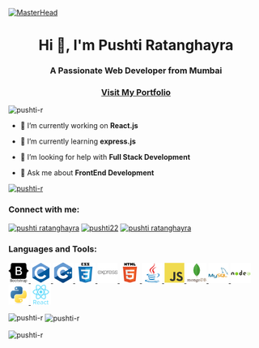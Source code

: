 [![MasterHead](https://r7q6w9z6.rocketcdn.me/career/wp-content/uploads/2020/03/full-stack-development.gif)](https://pushti-r.io)
<h1 align="center">Hi 👋, I'm Pushti Ratanghayra</h1>
<h3 align="center">A Passionate Web Developer from Mumbai</h3>
<h3 align="center"> <a href="https://pushti-portfolio.netlify.app/" > Visit My Portfolio</a></h3>

<p align="left"> <img src="https://komarev.com/ghpvc/?username=pushti-r&label=Profile%20views&color=0e75b6&style=flat" alt="pushti-r" /> </p>

- 🔭 I’m currently working on **React.js**

- 🌱 I’m currently learning **express.js**

- 🤝 I’m looking for help with **Full Stack Development**

- 💬 Ask me about **FrontEnd Development**

<p align="left"> <a href="https://github.com/ryo-ma/github-profile-trophy"><img margin-left = "10px" src="https://github-profile-trophy.vercel.app/?username=pushti-r" alt="pushti-r" /></a> </p>


<h3 align="left">Connect with me:</h3>
<p align="left">
<a href="https://www.linkedin.com/in/pushti-ratanghayra/" target="_blank"><img align="center" src="https://raw.githubusercontent.com/rahuldkjain/github-profile-readme-generator/master/src/images/icons/Social/linked-in-alt.svg" alt="pushti ratanghayra" height="30" width="40" /></a>
<a href="https://www.codechef.com/users/pushti22" target="_blank"><img align="center" src="https://cdn.jsdelivr.net/npm/simple-icons@3.1.0/icons/codechef.svg" alt="pushti22" height="30" width="40" /></a>
<a href="https://www.hackerrank.com/pushti ratanghayra" target="_blank"><img align="center" src="https://raw.githubusercontent.com/rahuldkjain/github-profile-readme-generator/master/src/images/icons/Social/hackerrank.svg" alt="pushti ratanghayra" height="30" width="40" /></a>
</p>

<h3 align="left">Languages and Tools:</h3>
<p align="left"> <a href="https://getbootstrap.com" target="_blank" rel="noreferrer"> <img src="https://raw.githubusercontent.com/devicons/devicon/master/icons/bootstrap/bootstrap-plain-wordmark.svg" alt="bootstrap" width="40" height="40"/> </a> <a href="https://www.cprogramming.com/" target="_blank" rel="noreferrer"> <img src="https://raw.githubusercontent.com/devicons/devicon/master/icons/c/c-original.svg" alt="c" width="40" height="40"/> </a> <a href="https://www.w3schools.com/cpp/" target="_blank" rel="noreferrer"> <img src="https://raw.githubusercontent.com/devicons/devicon/master/icons/cplusplus/cplusplus-original.svg" alt="cplusplus" width="40" height="40"/> </a> <a href="https://www.w3schools.com/css/" target="_blank" rel="noreferrer"> <img src="https://raw.githubusercontent.com/devicons/devicon/master/icons/css3/css3-original-wordmark.svg" alt="css3" width="40" height="40"/> </a> <a href="https://expressjs.com" target="_blank" rel="noreferrer"> <img src="https://raw.githubusercontent.com/devicons/devicon/master/icons/express/express-original-wordmark.svg" alt="express" width="40" height="40"/> </a> <a href="https://www.w3.org/html/" target="_blank" rel="noreferrer"> <img src="https://raw.githubusercontent.com/devicons/devicon/master/icons/html5/html5-original-wordmark.svg" alt="html5" width="40" height="40"/> </a> <a href="https://www.java.com" target="_blank" rel="noreferrer"> <img src="https://raw.githubusercontent.com/devicons/devicon/master/icons/java/java-original.svg" alt="java" width="40" height="40"/> </a> <a href="https://developer.mozilla.org/en-US/docs/Web/JavaScript" target="_blank" rel="noreferrer"> <img src="https://raw.githubusercontent.com/devicons/devicon/master/icons/javascript/javascript-original.svg" alt="javascript" width="40" height="40"/> </a> <a href="https://www.mongodb.com/" target="_blank" rel="noreferrer"> <img src="https://raw.githubusercontent.com/devicons/devicon/master/icons/mongodb/mongodb-original-wordmark.svg" alt="mongodb" width="40" height="40"/> </a> <a href="https://www.mysql.com/" target="_blank" rel="noreferrer"> <img src="https://raw.githubusercontent.com/devicons/devicon/master/icons/mysql/mysql-original-wordmark.svg" alt="mysql" width="40" height="40"/> </a> <a href="https://nodejs.org" target="_blank" rel="noreferrer"> <img src="https://raw.githubusercontent.com/devicons/devicon/master/icons/nodejs/nodejs-original-wordmark.svg" alt="nodejs" width="40" height="40"/> </a> <a href="https://www.python.org" target="_blank" rel="noreferrer"> <img src="https://raw.githubusercontent.com/devicons/devicon/master/icons/python/python-original.svg" alt="python" width="40" height="40"/> </a> <a href="https://reactjs.org/" target="_blank" rel="noreferrer"> <img src="https://raw.githubusercontent.com/devicons/devicon/master/icons/react/react-original-wordmark.svg" alt="react" width="40" height="40"/> </a> </p>

<p><img align="left" src="https://github-readme-stats.vercel.app/api/top-langs?username=pushti-r&show_icons=true&locale=en&layout=compact" alt="pushti-r" /></p>

<p>&nbsp;<img align="center" src="https://github-readme-stats.vercel.app/api?username=pushti-r&show_icons=true&locale=en" alt="pushti-r" /></p>

<p><img align="center" src="https://github-readme-streak-stats.herokuapp.com/?user=pushti-r&" alt="pushti-r" /></p>

